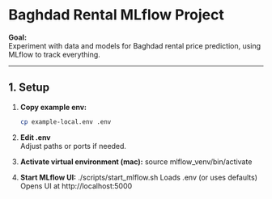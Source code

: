 # Baghdad Rental MLflow Project

**Goal:**  
Experiment with data and models for Baghdad rental price prediction, using MLflow to track everything.

---

## 1. Setup

1. **Copy example env:**  
   ```bash
   cp example-local.env .env

2. **Edit .env**  
   Adjust paths or ports if needed.

3. **Activate virtual environment (mac):** 
   source mlflow_venv/bin/activate

4. **Start MLflow UI:**
./scripts/start_mlflow.sh
Loads .env (or uses defaults)
Opens UI at http://localhost:5000
